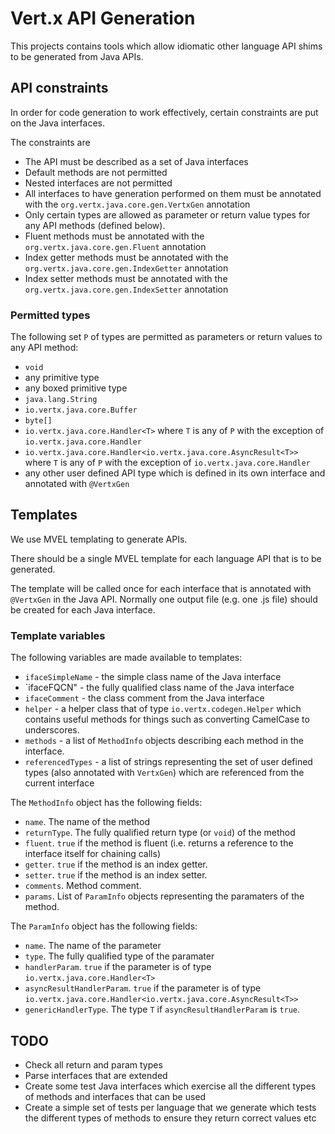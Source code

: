 # Vert.x API Generation

This projects contains tools which allow idiomatic other language API shims to be generated from Java APIs.

## API constraints

In order for code generation to work effectively, certain constraints are put on the Java interfaces.

The constraints are

* The API must be described as a set of Java interfaces
* Default methods are not permitted
* Nested interfaces are not permitted
* All interfaces to have generation performed on them must be annotated with the `org.vertx.java.core.gen.VertxGen` annotation
* Only certain types are allowed as parameter or return value types for any API methods (defined below).
* Fluent methods must be annotated with the `org.vertx.java.core.gen.Fluent` annotation
* Index getter methods must be annotated with the `org.vertx.java.core.gen.IndexGetter` annotation
* Index setter methods must be annotated with the `org.vertx.java.core.gen.IndexSetter` annotation

### Permitted types

The following set `P` of types are permitted as parameters or return values to any API method:

* `void`
* any primitive type
* any boxed primitive type
* `java.lang.String`
* `io.vertx.java.core.Buffer`
* `byte[]`
* `io.vertx.java.core.Handler<T>` where `T` is any of `P` with the exception of `io.vertx.java.core.Handler`
* `io.vertx.java.core.Handler<io.vertx.java.core.AsyncResult<T>>` where `T` is any of `P` with the exception of `io.vertx.java.core.Handler`
* any other user defined API type which is defined in its own interface and annotated with `@VertxGen`

## Templates

We use MVEL templating to generate APIs.

There should be a single MVEL template for each language API that is to be generated.

The template will be called once for each interface that is annotated with `@VertxGen` in the Java API. Normally one
output file (e.g. one .js file) should be created for each Java interface.

### Template variables

The following variables are made available to templates:

* `ifaceSimpleName` - the simple class name of the Java interface
* `ifaceFQCN" - the fully qualified class name of the Java interface
* `ifaceComment` - the class comment from the Java interface
* `helper` - a helper class that of type `io.vertx.codegen.Helper` which contains useful methods for things such as
converting CamelCase to underscores.
* `methods` - a list of `MethodInfo` objects describing each method in the interface.
* `referencedTypes` - a list of strings representing the set of user defined types (also annotated with `VertxGen`) which
are referenced from the current interface

The `MethodInfo` object has the following fields:

* `name`. The name of the method
* `returnType`. The fully qualified return type (or `void`) of the method
* `fluent`. `true` if the method is fluent (i.e. returns a reference to the interface itself for chaining calls)
* `getter`. `true` if the method is an index getter.
* `setter`. `true` if the method is an index setter.
* `comments`. Method comment.
* `params`. List of `ParamInfo` objects representing the paramaters of the method.

The `ParamInfo` object has the following fields:

* `name`. The name of the parameter
* `type`. The fully qualified type of the paramater
* `handlerParam`. `true` if the parameter is of type `io.vertx.java.core.Handler<T>`
* `asyncResultHandlerParam`. `true` if the parameter is of type `io.vertx.java.core.Handler<io.vertx.java.core.AsyncResult<T>>`
* `genericHandlerType`. The type `T` if `asyncResultHandlerParam` is `true`.

## TODO

* Check all return and param types
* Parse interfaces that are extended
* Create some test Java interfaces which exercise all the different types of methods and interfaces that can be used
* Create a simple set of tests per language that we generate which tests the different types of methods to ensure
they return correct values etc








